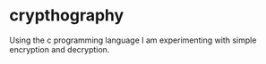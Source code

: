 # crypthography
Using the c programming language I am experimenting with simple encryption and decryption.
